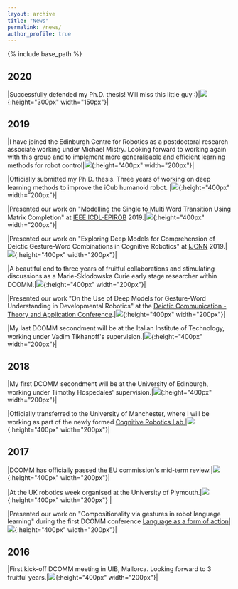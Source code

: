 ```yaml
---
layout: archive
title: "News"
permalink: /news/
author_profile: true
---
```


{% include base_path %}


2020
------

|Successfully defended my Ph.D. thesis! Will miss this little guy :)|![](/images/icub.jpg){:height="300px" width="150px"}|

2019
------

|I have joined the Edinburgh Centre for Robotics as a postdoctoral research associate working under Michael Mistry. Looking forward to working again with this group and to implement more generalisable and efficient learning methods for robot control|![](/images/edinpostdoc.jpg){:height="400px" width="200px"}|

|Officially submitted my Ph.D. thesis. Three years of working on deep learning methods to improve the iCub humanoid robot. |![](/images/gabicub.jpg){:height="400px" width="200px"}|

|Presented our work on "Modelling the Single to Multi Word Transition Using Matrix Completion" at [IEEE ICDL-EPIROB](https://icdl-epirob2019.org/) 2019.|![](/images/icdl2019.jpg){:height="400px" width="200px"}|



|Presented our work on "Exploring Deep Models for Comprehension of Deictic Gesture-Word Combinations in Cognitive Robotics" at [IJCNN](https://www.ijcnn.org/) 2019.|![](/images/ijcnn2019.jpg){:height="400px" width="200px"}|

|A beautiful end to three years of fruitful collaborations and stimulating discussions as a Marie-Sklodowska Curie early stage researcher within DCOMM.|![](/images/dcommfinal.jpg){:height="400px" width="200px"}|

|Presented our work "On the Use of Deep Models for Gesture-Word
Understanding in Developmental Robotics" at the [Deictic Communication - Theory and Application Conference](http://www.dcomm.eu/dcomm-conference/).|![](/images/dcommfinalconf.jpg){:height="400px" width="200px"}|

|My last DCOMM secondment will be at the Italian Institute of Technology, working under Vadim Tikhanoff's supervision.|![](/images/iitsecondment.jpg){:height="400px" width="200px"}|

2018
------

|My first DCOMM secondment will be at the University of Edinburgh, working under Timothy Hospedales' supervision.|![](/images/edinplacement.jpg){:height="400px" width="200px"}|

|Officially transferred to the University of Manchester, where I will be working as part of the newly formed [Cognitive Robotics Lab ](http://corolab.github.io)|![](/images/uom.jpg){:height="400px" width="200px"}|

2017
------

|DCOMM has officially passed the EU commission's mid-term review.|![](/images/dcommmidterm.jpg){:height="400px" width="200px"}|

|At the UK robotics week organised at the University of Plymouth.|![](/images/ukroboticsweek.jpg){:height="400px" width="200px"} |

|Presented our work on "Compositionality via gestures in robot language learning" during the first DCOMM conference [Language as a form of action](http://www.dcomm.eu/events/conference-rome-june-2017/)|![](/images/dcommrome2017.jpg){:height="400px" width="200px"}|

2016
------

|First kick-off DCOMM meeting in UIB, Mallorca. Looking forward to 3 fruitful years.|![](/images/dcommkickoff.jpeg){:height="400px" width="200px"}|


